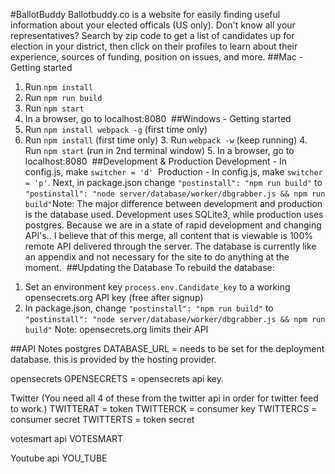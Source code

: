 #BallotBuddy
​Ballotbuddy.co is a website for easily finding useful information about your elected officals (US only). Don't know all your representatives? Search by zip code to get a list of candidates up for election in your district, then click on their profiles to learn about their experience, sources of funding, position on issues, and more.
​
##Mac - Getting started

1. Run `npm install`
2. Run `npm run build`
3. Run `npm start`
4. In a browser, go to localhost:8080
​
##Windows - Getting started
1. Run `npm install webpack -g` (first time only)
2. Run `npm install` (first time only)
​3. Run `webpack -w` (keep running)
​4. Run `npm start` (run in 2nd terminal window)
​5. In a browser, go to localhost:8080
​
​
##Development & Production
Development - In config.js, make `switcher = 'd'`
​
Production  - In config.js, make `switcher = 'p'`. Next, in package.json change `"postinstall": "npm run build"` to `"postinstall": "node server/database/worker/dbgrabber.js && npm run build"`
​
Note: The major difference between development and production is the database used. Development uses SQLite3, while production uses postgres.
Because we are in a state of rapid development and changing API's.. I believe that of this merge, all content that is viewable is 100% remote API delivered through the server. The database is currently like an appendix and not necessary for the site to do anything at the moment.
​
​
##Updating the Database
To rebuild the database:
1) Set an environment key `process.env.Candidate_key` to a working opensecrets.org API key (free after signup)
2) In package.json, change `"postinstall": "npm run build"` to `"postinstall": "node server/database/worker/dbgrabber.js && npm run build"`
Note: opensecrets.org limits their API


##API Notes
postgres
DATABASE_URL = needs to be set for the deployment database. this is provided by the hosting provider.

opensecrets
OPENSECRETS = opensecrets api key.

Twitter
(You need all 4 of these from the twitter api in order for twitter feed to work.)
TWITTERAT = token
TWITTERCK = consumer key
TWITTERCS = consumer secret
TWITTERTS = token secret

votesmart api
VOTESMART

Youtube api
YOU_TUBE

